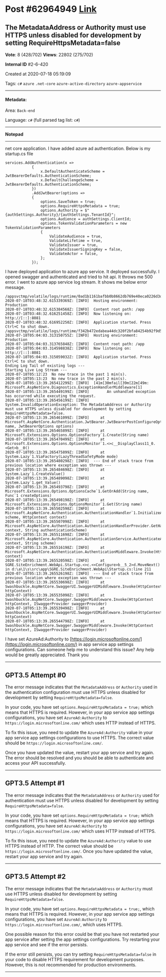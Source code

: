 
# Post \#62964949 [Link](https://stackoverflow.com/questions/62964949/)

## The MetadataAddress or Authority must use HTTPS unless disabled for development by setting RequireHttpsMetadata=false

**Vote**: 8 (428/702) **Views**: 22802 (275/702) 

**Internal ID** \#2-6-420

Created at 2020-07-18 05:19:09

Tags: `c#` `azure` `.net-core` `azure-active-directory` `azure-appservice`

----------

#### Metadata:

Area: `Back-end`

Language: `c#` (full parsed tag list: `c#`)

----------

**Notepad**


----------

net core application. I have added azure ad authentication. Below is my startup.cs file
```
services.AddAuthentication(x =>
            {
                x.DefaultAuthenticateScheme = JwtBearerDefaults.AuthenticationScheme;
                x.DefaultChallengeScheme = JwtBearerDefaults.AuthenticationScheme;
            })
            .AddJwtBearer(options =>
            {
                options.SaveToken = true;
                options.RequireHttpsMetadata = true;
                options.Authority = $"{authSettings.Authority}/{authSettings.TenantId}";
                options.Audience = authSettings.ClientId;
                options.TokenValidationParameters = new TokenValidationParameters
                {
                    ValidateAudience = true,
                    ValidateLifetime = true,
                    ValidateIssuer = true,
                    ValidateIssuerSigningKey = false,
                    ValidateActor = false,
                };
            });
```

I have deployed application to azure app service. It deployed successfully. I opened swagger and authenticated and tried to hit api. It throws me 500 error. I went to azure app service log stream. It shows me below error message.
```
/appsvctmp/volatile/logs/runtime/0ad1b1161bafbb0b8662db769e40eca0226d3d1d7d4737bdbe13f88e8a4f089b.log
2020-07-18T03:48:32.615339369Z: [INFO]  Hosting environment: Production
2020-07-18T03:48:32.615384568Z: [INFO]  Content root path: /app
2020-07-18T03:48:32.616251458Z: [INFO]  Now listening on: http://[::]:8081
2020-07-18T03:48:32.616952250Z: [INFO]  Application started. Press Ctrl+C to shut down.
/appsvctmp/volatile/logs/runtime/f342b472edabea44dc320f2bfa84254b92f9d5ddb433c5d248c4cae636eecd28.log
2020-07-18T05:04:03.313150755Z: [INFO]  Hosting environment: Production
2020-07-18T05:04:03.313765848Z: [INFO]  Content root path: /app
2020-07-18T05:04:03.314598838Z: [INFO]  Now listening on: http://[::]:8081
2020-07-18T05:04:03.315059032Z: [INFO]  Application started. Press Ctrl+C to shut down.
Ending Log Tail of existing logs ---
Starting Live Log Stream ---
2020-07-18T05:12:23  No new trace in the past 1 min(s).
2020-07-18T05:13:23  No new trace in the past 2 min(s).
2020-07-18T05:13:39.265412299Z: [INFO]  [41m[30mfail[39m[22m[49m: Microsoft.AspNetCore.Diagnostics.ExceptionHandlerMiddleware[1]
2020-07-18T05:13:39.265449199Z: [INFO]        An unhandled exception has occurred while executing the request.
2020-07-18T05:13:39.265456199Z: [INFO]  System.InvalidOperationException: The MetadataAddress or Authority must use HTTPS unless disabled for development by setting RequireHttpsMetadata=false.
2020-07-18T05:13:39.265461099Z: [INFO]     at Microsoft.AspNetCore.Authentication.JwtBearer.JwtBearerPostConfigureOptions.PostConfigure(String name, JwtBearerOptions options)
2020-07-18T05:13:39.265465899Z: [INFO]     at Microsoft.Extensions.Options.OptionsFactory`1.Create(String name)
2020-07-18T05:13:39.265470499Z: [INFO]     at Microsoft.Extensions.Options.OptionsMonitor`1.<>c__DisplayClass11_0.<Get>b__0()
2020-07-18T05:13:39.265475899Z: [INFO]     at System.Lazy`1.ViaFactory(LazyThreadSafetyMode mode)
2020-07-18T05:13:39.265480298Z: [INFO]  --- End of stack trace from previous location where exception was thrown ---
2020-07-18T05:13:39.265484698Z: [INFO]     at System.Lazy`1.CreateValue()
2020-07-18T05:13:39.265489098Z: [INFO]     at System.Lazy`1.get_Value()
2020-07-18T05:13:39.265493798Z: [INFO]     at Microsoft.Extensions.Options.OptionsCache`1.GetOrAdd(String name, Func`1 createOptions)
2020-07-18T05:13:39.265498198Z: [INFO]     at Microsoft.Extensions.Options.OptionsMonitor`1.Get(String name)
2020-07-18T05:13:39.265502598Z: [INFO]     at Microsoft.AspNetCore.Authentication.AuthenticationHandler`1.InitializeAsync(AuthenticationScheme scheme, HttpContext context)
2020-07-18T05:13:39.265507098Z: [INFO]     at Microsoft.AspNetCore.Authentication.AuthenticationHandlerProvider.GetHandlerAsync(HttpContext context, String authenticationScheme)
2020-07-18T05:13:39.265511698Z: [INFO]     at Microsoft.AspNetCore.Authentication.AuthenticationService.AuthenticateAsync(HttpContext context, String scheme)
2020-07-18T05:13:39.265516198Z: [INFO]     at Microsoft.AspNetCore.Authentication.AuthenticationMiddleware.Invoke(HttpContext context)
2020-07-18T05:13:39.265520598Z: [INFO]     at SGRE.SiteEnrichment.WebApi.Startup.<>c.<<Configure>b__5_2>d.MoveNext() in d:\a\1\s\src\app\SGRE.SiteEnrichment.WebApi\Startup.cs:line 211
2020-07-18T05:13:39.265526198Z: [INFO]  --- End of stack trace from previous location where exception was thrown ---
2020-07-18T05:13:39.265530698Z: [INFO]     at Swashbuckle.AspNetCore.SwaggerUI.SwaggerUIMiddleware.Invoke(HttpContext httpContext)
2020-07-18T05:13:39.265535098Z: [INFO]     at Swashbuckle.AspNetCore.Swagger.SwaggerMiddleware.Invoke(HttpContext httpContext, ISwaggerProvider swaggerProvider)
2020-07-18T05:13:39.265539498Z: [INFO]     at Swashbuckle.AspNetCore.SwaggerUI.SwaggerUIMiddleware.Invoke(HttpContext httpContext)
2020-07-18T05:13:39.265544798Z: [INFO]     at Swashbuckle.AspNetCore.Swagger.SwaggerMiddleware.Invoke(HttpContext httpContext, ISwaggerProvider swaggerProvider)
```

I have set AzureAd:Authority to [https://login.microsoftonline.com/](https://login.microsoftonline.com/) in app service app settings configurations. Can someone help me to understand this issue? Any help would be greatly appreciated. Thank you


----------
        
## GPT3.5 Attempt \#0

The error message indicates that the `MetadataAddress` or `Authority` used in the authentication configuration must use HTTPS unless disabled for development by setting `RequireHttpsMetadata=false`. 

In your code, you have set `options.RequireHttpsMetadata = true;` which means that HTTPS is required. However, in your app service app settings configurations, you have set `AzureAd:Authority` to `https://login.microsoftonline.com/` which uses HTTP instead of HTTPS.

To fix this issue, you need to update the `AzureAd:Authority` value in your app service app settings configurations to use HTTPS. The correct value should be `https://login.microsoftonline.com/`.

Once you have updated the value, restart your app service and try again. The error should be resolved and you should be able to authenticate and access your API successfully.

--------

## GPT3.5 Attempt \#1

The error message indicates that the `MetadataAddress` or `Authority` used for authentication must use HTTPS unless disabled for development by setting `RequireHttpsMetadata=false`. 

In your code, you have set `options.RequireHttpsMetadata = true;` which means that HTTPS is required. However, in your app service app settings configurations, you have set `AzureAd:Authority` to `https://login.microsoftonline.com/` which uses HTTP instead of HTTPS.

To fix this issue, you need to update the `AzureAd:Authority` value to use HTTPS instead of HTTP. The correct value should be `https://login.microsoftonline.com/`. Once you have updated the value, restart your app service and try again.

--------

## GPT3.5 Attempt \#2

The error message indicates that the `MetadataAddress` or `Authority` must use HTTPS unless disabled for development by setting `RequireHttpsMetadata=false`. 

In your code, you have set `options.RequireHttpsMetadata = true;`, which means that HTTPS is required. However, in your app service app settings configurations, you have set `AzureAd:Authority` to `https://login.microsoftonline.com/`, which uses HTTPS. 

One possible reason for this error could be that you have not restarted your app service after setting the app settings configurations. Try restarting your app service and see if the error persists. 

If the error still persists, you can try setting `RequireHttpsMetadata=false` in your code to disable HTTPS requirement for development purposes. However, this is not recommended for production environments.

--------
